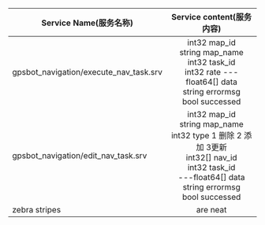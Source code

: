 | Service Name(服务名称)       |Service content(服务内容)        |
| ------------- |:-------------:|
| gpsbot_navigation/execute_nav_task.srv      | int32 map_id</br> string map_name </br>int32 task_id</br> int32 rate ---float64[] data </br>  string errormsg</br>bool successed |
| gpsbot_navigation/edit_nav_task.srv     | int32 map_id</br>string map_name</br>int32 type  1 删除 2 添加 3更新</br>int32[] nav_id</br>int32 task_id</br>---float64[] data</br>string errormsg</br>bool successed      |
| zebra stripes | are neat      |
